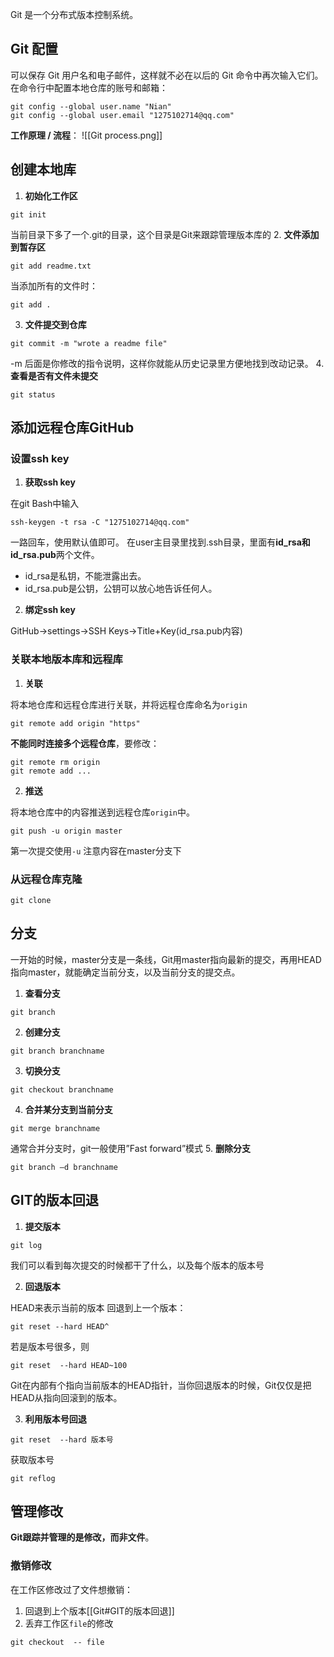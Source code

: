Git 是一个分布式版本控制系统。
## Git 配置
可以保存 Git 用户名和电子邮件，这样就不必在以后的 Git 命令中再次输入它们。
在命令行中配置本地仓库的账号和邮箱：
```
git config --global user.name "Nian"  
git config --global user.email "1275102714@qq.com"  
```
**工作原理 / 流程**：
![[Git process.png]]

## 创建本地库
1. **初始化工作区**
```
git init
```
当前目录下多了一个.git的目录，这个目录是Git来跟踪管理版本库的
2. **文件添加到暂存区**
```
git add readme.txt
```
当添加所有的文件时：
```
git add .
```
3. **文件提交到仓库**
```
git commit -m "wrote a readme file"
```
-m 后面是你修改的指令说明，这样你就能从历史记录里方便地找到改动记录。
4. **查看是否有文件未提交**
```
git status
```

## 添加远程仓库GitHub
### 设置ssh key
1. **获取ssh key**

在git Bash中输入
```
ssh-keygen -t rsa -C "1275102714@qq.com"
```
一路回车，使用默认值即可。
在user主目录里找到.ssh目录，里面有**id_rsa和id_rsa.pub**两个文件。
- id_rsa是私钥，不能泄露出去。
- id_rsa.pub是公钥，公钥可以放心地告诉任何人。

2. **绑定ssh key**

GitHub->settings->SSH Keys->Title+Key(id_rsa.pub内容)

### 关联本地版本库和远程库
1. **关联**

将本地仓库和远程仓库进行关联，并将远程仓库命名为`origin` 
```
git remote add origin "https"
```
**不能同时连接多个远程仓库**，要修改：
```
git remote rm origin
git remote add ...
```

2. **推送**

将本地仓库中的内容推送到远程仓库`origin`中。 
```
git push -u origin master
```
第一次提交使用`-u`
注意内容在master分支下

### 从远程仓库克隆
```
git clone 
```
## 分支

一开始的时候，master分支是一条线，Git用master指向最新的提交，再用HEAD指向master，就能确定当前分支，以及当前分支的提交点。

1. **查看分支**
```
git branch
```
2. **创建分支**
```
git branch branchname
```
3. **切换分支**
```
git checkout branchname
```
4. **合并某分支到当前分支**
```
git merge branchname
```
通常合并分支时，git一般使用”Fast forward”模式
5. **删除分支**
```
git branch –d branchname
```

## GIT的版本回退
1. **提交版本**
```
git log
```
我们可以看到每次提交的时候都干了什么，以及每个版本的版本号

2. **回退版本**

HEAD来表示当前的版本
回退到上一个版本：
```
git reset --hard HEAD^
```
若是版本号很多，则
```
git reset  --hard HEAD~100
```
Git在内部有个指向当前版本的HEAD指针，当你回退版本的时候，Git仅仅是把HEAD从指向回滚到的版本。

3. **利用版本号回退**
```
git reset  --hard 版本号
```
获取版本号
```
git reflog
```

## 管理修改
**Git跟踪并管理的是修改，而非文件**。

### 撤销修改
在工作区修改过了文件想撤销：
1. 回退到上个版本[[Git#GIT的版本回退]]
2. 丢弃工作区`file`的修改
```
git checkout  -- file
```


